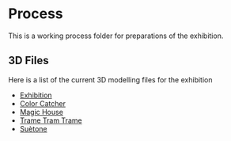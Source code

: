 # Process
This is a working process folder for preparations of the exhibition.

## 3D Files
Here is a list of the current 3D modelling files for the exhibition

- [Exhibition](http://...)
- [Color Catcher](https://github.com/)
- [Magic House](https://github.com/pensthiel/head-md-future-of-drawing/tree/main/expo/3d)
- [Trame Tram Trame](https://github.com/)
- [Suètone](https://github.com/chap0ng/2023-head-md-future-of-drawing/tree/main/expo/3D)
